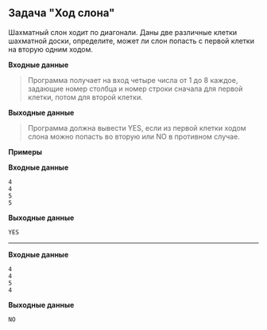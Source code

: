 ## Задача "Ход слона"

Шахматный слон ходит по диагонали. Даны две различные клетки шахматной доски, определите, может ли слон попасть с первой клетки на вторую одним ходом.

**Входные данные**

>Программа получает на вход четыре числа от 1 до 8 каждое, задающие номер столбца и номер строки сначала для первой клетки, потом для второй клетки.

**Выходные данные**

>Программа должна вывести YES, если из первой клетки ходом слона можно попасть во вторую или NO в противном случае.

**Примеры**

**Входные данные**
```
4
4
5
5
```
**Выходные данные**
```
YES
```
---
**Входные данные**
```
4
4
5
4
```
**Выходные данные**
```
NO
```